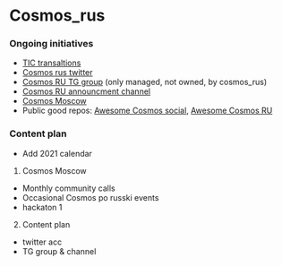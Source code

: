# Cosmos_rus 

### Ongoing initiatives

- [TIC transaltions](https://twitter.com/cosmos_rus)
- [Cosmos rus twitter](https://twitter.com/cosmos_rus)
- [Cosmos RU TG group](https://t.me/CosmosprojectRu) (only managed, not owned, by cosmos_rus)
- [Cosmos RU announcment channel](https://t.me/cosmosinrussian)
- [Cosmos Moscow](https://www.meetup.com/Cosmos-Moscow/)
- Public good repos: [Awesome Cosmos social](https://github.com/citizen-cosmos/Awesome-cosmos-social), [Awesome Cosmos RU](https://github.com/citizen-cosmos/Awesome-cosmos-ru)


### Content plan

- Add 2021 calendar

1. Cosmos Moscow
- Monthly community calls
- Occasional Cosmos po russki events
- hackaton 1

2. Content plan
- twitter acc
- TG group & channel
